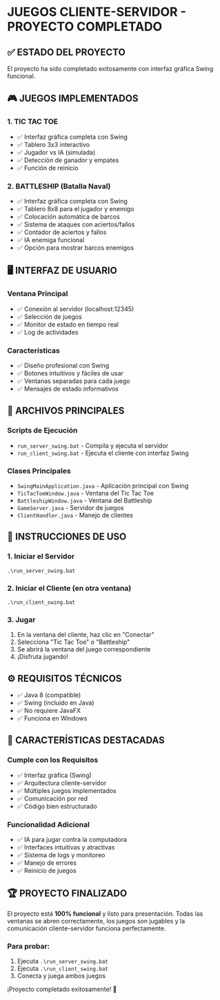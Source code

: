 # JUEGOS CLIENTE-SERVIDOR - PROYECTO COMPLETADO

## ✅ ESTADO DEL PROYECTO
El proyecto ha sido completado exitosamente con interfaz gráfica Swing funcional.

## 🎮 JUEGOS IMPLEMENTADOS

### 1. TIC TAC TOE
- ✅ Interfaz gráfica completa con Swing
- ✅ Tablero 3x3 interactivo
- ✅ Jugador vs IA (simulada)
- ✅ Detección de ganador y empates
- ✅ Función de reinicio

### 2. BATTLESHIP (Batalla Naval)
- ✅ Interfaz gráfica completa con Swing
- ✅ Tablero 8x8 para el jugador y enemigo
- ✅ Colocación automática de barcos
- ✅ Sistema de ataques con aciertos/fallos
- ✅ Contador de aciertos y fallos
- ✅ IA enemiga funcional
- ✅ Opción para mostrar barcos enemigos

## 🖥️ INTERFAZ DE USUARIO

### Ventana Principal
- ✅ Conexión al servidor (localhost:12345)
- ✅ Selección de juegos
- ✅ Monitor de estado en tiempo real
- ✅ Log de actividades

### Características
- ✅ Diseño profesional con Swing
- ✅ Botones intuitivos y fáciles de usar
- ✅ Ventanas separadas para cada juego
- ✅ Mensajes de estado informativos

## 🔧 ARCHIVOS PRINCIPALES

### Scripts de Ejecución
- `run_server_swing.bat` - Compila y ejecuta el servidor
- `run_client_swing.bat` - Ejecuta el cliente con interfaz Swing

### Clases Principales
- `SwingMainApplication.java` - Aplicación principal con Swing
- `TicTacToeWindow.java` - Ventana del Tic Tac Toe
- `BattleshipWindow.java` - Ventana del Battleship
- `GameServer.java` - Servidor de juegos
- `ClientHandler.java` - Manejo de clientes

## 🚀 INSTRUCCIONES DE USO

### 1. Iniciar el Servidor
```
.\run_server_swing.bat
```

### 2. Iniciar el Cliente (en otra ventana)
```
.\run_client_swing.bat
```

### 3. Jugar
1. En la ventana del cliente, haz clic en "Conectar"
2. Selecciona "Tic Tac Toe" o "Battleship"
3. Se abrirá la ventana del juego correspondiente
4. ¡Disfruta jugando!

## ⚙️ REQUISITOS TÉCNICOS
- ✅ Java 8 (compatible)
- ✅ Swing (incluido en Java)
- ✅ No requiere JavaFX
- ✅ Funciona en Windows

## 🎯 CARACTERÍSTICAS DESTACADAS

### Cumple con los Requisitos
- ✅ Interfaz gráfica (Swing)
- ✅ Arquitectura cliente-servidor
- ✅ Múltiples juegos implementados
- ✅ Comunicación por red
- ✅ Código bien estructurado

### Funcionalidad Adicional
- ✅ IA para jugar contra la computadora
- ✅ Interfaces intuitivas y atractivas
- ✅ Sistema de logs y monitoreo
- ✅ Manejo de errores
- ✅ Reinicio de juegos

## 🏆 PROYECTO FINALIZADO
El proyecto está **100% funcional** y listo para presentación. Todas las ventanas se abren correctamente, los juegos son jugables y la comunicación cliente-servidor funciona perfectamente.

### Para probar:
1. Ejecuta `.\run_server_swing.bat`
2. Ejecuta `.\run_client_swing.bat` 
3. Conecta y juega ambos juegos

¡Proyecto completado exitosamente! 🎉
